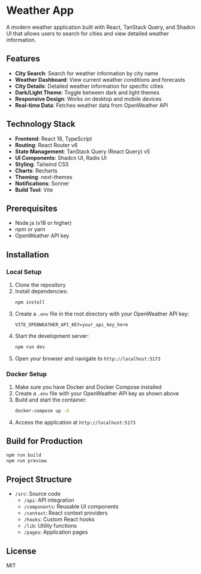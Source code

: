 # Weather App

A modern weather application built with React, TanStack Query, and Shadcn UI that allows users to search for cities and view detailed weather information.


## Features

- **City Search**: Search for weather information by city name
- **Weather Dashboard**: View current weather conditions and forecasts
- **City Details**: Detailed weather information for specific cities
- **Dark/Light Theme**: Toggle between dark and light themes
- **Responsive Design**: Works on desktop and mobile devices
- **Real-time Data**: Fetches weather data from OpenWeather API

## Technology Stack

- **Frontend**: React 18, TypeScript
- **Routing**: React Router v6
- **State Management**: TanStack Query (React Query) v5
- **UI Components**: Shadcn UI, Radix UI
- **Styling**: Tailwind CSS
- **Charts**: Recharts
- **Theming**: next-themes
- **Notifications**: Sonner
- **Build Tool**: Vite

## Prerequisites

- Node.js (v18 or higher)
- npm or yarn
- OpenWeather API key

## Installation

### Local Setup

1. Clone the repository
2. Install dependencies:
   ```bash
   npm install
   ```
3. Create a `.env` file in the root directory with your OpenWeather API key:
   ```
   VITE_OPENWEATHER_API_KEY=your_api_key_here
   ```
4. Start the development server:
   ```bash
   npm run dev
   ```
5. Open your browser and navigate to `http://localhost:5173`

### Docker Setup

1. Make sure you have Docker and Docker Compose installed
2. Create a `.env` file with your OpenWeather API key as shown above
3. Build and start the container:
   ```bash
   docker-compose up -d
   ```
4. Access the application at `http://localhost:5173`

## Build for Production

```bash
npm run build
npm run preview
```

## Project Structure

- `/src`: Source code
  - `/api`: API integration
  - `/components`: Reusable UI components
  - `/context`: React context providers
  - `/hooks`: Custom React hooks
  - `/lib`: Utility functions
  - `/pages`: Application pages

## License

MIT

